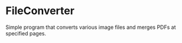 # FileConverter
Simple program that converts various image files and merges PDFs at specified pages.
